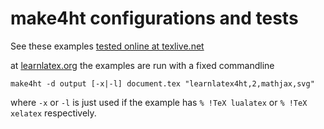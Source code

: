 # make4ht configurations and tests

See these examples [tested online at texlive.net](https://davidcarlisle.github.io/latexcgi/test2-make4ht.html)


at [learnlatex.org](https://learnlatex.org) the examples are run with a fixed commandline

`make4ht -d output [-x|-l] document.tex "learnlatex4ht,2,mathjax,svg"`

where `-x` or `-l` is just used if the example has `% !TeX lualatex` or `% !TeX xelatex` respectively.
